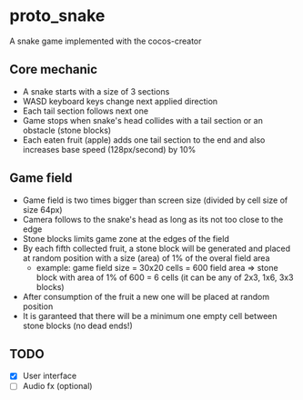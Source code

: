 # proto_snake

A snake game implemented with the cocos-creator

## Core mechanic

- A snake starts with a size of 3 sections
- WASD keyboard keys change next applied direction
- Each tail section follows next one
- Game stops when snake's head collides with a tail section or an obstacle (stone blocks)
- Each eaten fruit (apple) adds one tail section to the end and also increases base speed (128px/second) by 10%

## Game field

-  Game field is two times bigger than screen size (divided by cell size of size 64px)
-  Camera follows to the snake's head as long as its not too close to the edge
-  Stone blocks limits game zone at the edges of the field
-  By each fifth collected fruit, a stone block will be generated and placed at random position with a size (area) of 1% of the overal field area
      - example: game field size = 30x20 cells = 600 field area => stone block with area of 1% of 600 = 6 cells (it can be any of 2x3, 1x6, 3x3 blocks)
-  After consumption of the fruit a new one will be placed at random position
-  It is garanteed that there will be a minimum one empty cell between stone blocks (no dead ends!)

## TODO

- [x] User interface
- [ ] Audio fx (optional)
